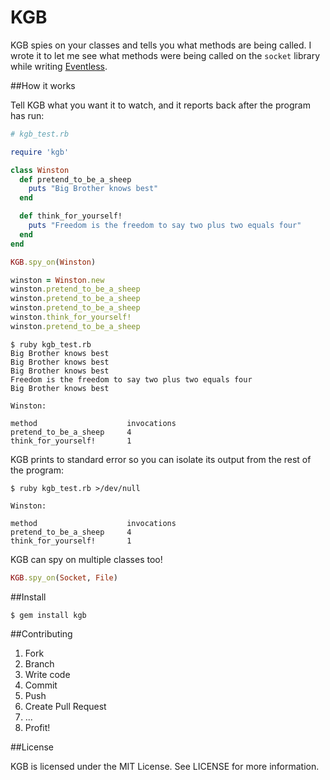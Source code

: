 KGB
===

KGB spies on your classes and tells you what methods are being called. I wrote it to let me see what methods were being called on the `socket` library while writing [Eventless](http://github.com/davidbalbert/eventless).

##How it works

Tell KGB what you want it to watch, and it reports back after the program has run:

```ruby
# kgb_test.rb

require 'kgb'

class Winston
  def pretend_to_be_a_sheep
    puts "Big Brother knows best"
  end

  def think_for_yourself!
    puts "Freedom is the freedom to say two plus two equals four"
  end
end

KGB.spy_on(Winston)

winston = Winston.new
winston.pretend_to_be_a_sheep
winston.pretend_to_be_a_sheep
winston.pretend_to_be_a_sheep
winston.think_for_yourself!
winston.pretend_to_be_a_sheep
```

```
$ ruby kgb_test.rb
Big Brother knows best
Big Brother knows best
Big Brother knows best
Freedom is the freedom to say two plus two equals four
Big Brother knows best

Winston:

method                    invocations
pretend_to_be_a_sheep     4
think_for_yourself!       1
```

KGB prints to standard error so you can isolate its output from the rest of the program:

```
$ ruby kgb_test.rb >/dev/null

Winston:

method                    invocations
pretend_to_be_a_sheep     4
think_for_yourself!       1
```

KGB can spy on multiple classes too!

```ruby
KGB.spy_on(Socket, File)
```

##Install

```
$ gem install kgb
```

##Contributing

1. Fork
2. Branch
3. Write code
4. Commit
5. Push
6. Create Pull Request
7. ...
8. Profit!

##License

KGB is licensed under the MIT License. See LICENSE for more information.
